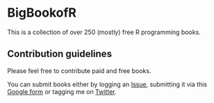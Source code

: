 

# BigBookofR

This is a collection of over 250 (mostly) free R programming books. 


## Contribution guidelines

Please feel free to contribute paid and free books.

You can submit books either by logging an [Issue](https://github.com/oscarbaruffa/BigBookofR/issues), submitting it via this [Google form](https://docs.google.com/forms/d/e/1FAIpQLScLSaVzr8dh1dOE2M338QAhfvKfDkydB7QZGMrVWI-VudhQbA/viewform) or tagging me on [Twitter](https://twitter.com/OscarBaruffa). 



